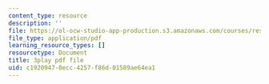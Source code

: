 ```yaml
---
content_type: resource
description: ''
file: https://ol-ocw-studio-app-production.s3.amazonaws.com/courses/res-18-009-learn-differential-equations-up-close-with-gilbert-strang-and-cleve-moler-fall-2015/c19209470ecc4257f86d01589ae64ea1_ZvL88xqYSak.pdf
file_type: application/pdf
learning_resource_types: []
resourcetype: Document
title: 3play pdf file
uid: c1920947-0ecc-4257-f86d-01589ae64ea1
---
```

